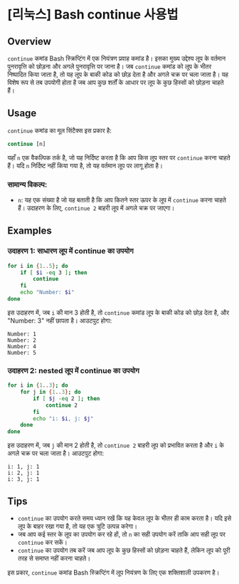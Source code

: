 # [리눅스] Bash continue 사용법

## Overview
`continue` कमांड Bash स्क्रिप्टिंग में एक नियंत्रण प्रवाह कमांड है। इसका मुख्य उद्देश्य लूप के वर्तमान पुनरावृत्ति को छोड़ना और अगले पुनरावृत्ति पर जाना है। जब `continue` कमांड को लूप के भीतर निष्पादित किया जाता है, तो यह लूप के बाकी कोड को छोड़ देता है और अगले चक्र पर चला जाता है। यह विशेष रूप से तब उपयोगी होता है जब आप कुछ शर्तों के आधार पर लूप के कुछ हिस्सों को छोड़ना चाहते हैं।

## Usage
`continue` कमांड का मूल सिंटैक्स इस प्रकार है:

```bash
continue [n]
```

यहाँ `n` एक वैकल्पिक तर्क है, जो यह निर्दिष्ट करता है कि आप किस लूप स्तर पर `continue` करना चाहते हैं। यदि `n` निर्दिष्ट नहीं किया गया है, तो यह वर्तमान लूप पर लागू होता है।

### सामान्य विकल्प:
- `n`: यह एक संख्या है जो यह बताती है कि आप कितने स्तर ऊपर के लूप में `continue` करना चाहते हैं। उदाहरण के लिए, `continue 2` बाहरी लूप में अगले चक्र पर जाएगा।

## Examples

### उदाहरण 1: साधारण लूप में continue का उपयोग
```bash
for i in {1..5}; do
    if [ $i -eq 3 ]; then
        continue
    fi
    echo "Number: $i"
done
```
इस उदाहरण में, जब `i` की मान 3 होती है, तो `continue` कमांड लूप के बाकी कोड को छोड़ देता है, और "Number: 3" नहीं छापता है। आउटपुट होगा:
```
Number: 1
Number: 2
Number: 4
Number: 5
```

### उदाहरण 2: nested लूप में continue का उपयोग
```bash
for i in {1..3}; do
    for j in {1..3}; do
        if [ $j -eq 2 ]; then
            continue 2
        fi
        echo "i: $i, j: $j"
    done
done
```
इस उदाहरण में, जब `j` की मान 2 होती है, तो `continue 2` बाहरी लूप को प्रभावित करता है और `i` के अगले चक्र पर चला जाता है। आउटपुट होगा:
```
i: 1, j: 1
i: 2, j: 1
i: 3, j: 1
```

## Tips
- `continue` का उपयोग करते समय ध्यान रखें कि यह केवल लूप के भीतर ही काम करता है। यदि इसे लूप के बाहर रखा गया है, तो यह एक त्रुटि उत्पन्न करेगा।
- जब आप कई स्तर के लूप का उपयोग कर रहे हों, तो `n` का सही उपयोग करें ताकि आप सही लूप पर `continue` कर सकें।
- `continue` का उपयोग तब करें जब आप लूप के कुछ हिस्सों को छोड़ना चाहते हैं, लेकिन लूप को पूरी तरह से समाप्त नहीं करना चाहते। 

इस प्रकार, `continue` कमांड Bash स्क्रिप्टिंग में लूप नियंत्रण के लिए एक शक्तिशाली उपकरण है।